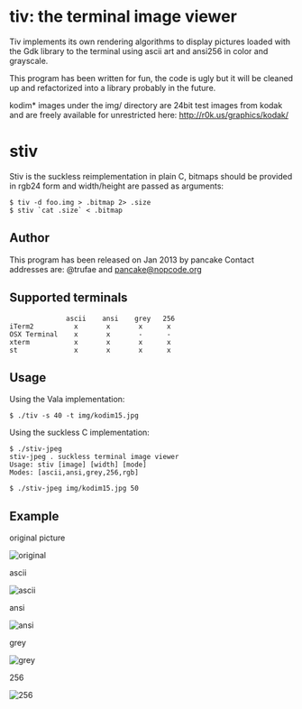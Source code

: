 tiv: the terminal image viewer
==============================

Tiv implements its own rendering algorithms to display pictures loaded with the
Gdk library to the terminal using ascii art and ansi256 in color and grayscale.

This program has been written for fun, the code is ugly but it will be cleaned
up and refactorized into a library probably in the future.

kodim* images under the img/ directory are 24bit test images from kodak and are
freely available for unrestricted here: http://r0k.us/graphics/kodak/

stiv
====

Stiv is the suckless reimplementation in plain C, bitmaps should be provided in
rgb24 form and width/height are passed as arguments:

```
$ tiv -d foo.img > .bitmap 2> .size
$ stiv `cat .size` < .bitmap
```

Author
------

This program has been released on Jan 2013 by pancake
Contact addresses are: @trufae and pancake@nopcode.org

Supported terminals
-------------------
```
              ascii    ansi    grey   256
iTerm2          x       x       x      x
OSX Terminal    x       x       -      -
xterm           x       x       x      x
st              x       x       x      x

```

Usage
-----
Using the Vala implementation:
```
$ ./tiv -s 40 -t img/kodim15.jpg
```

Using the suckless C implementation:
```
$ ./stiv-jpeg
stiv-jpeg . suckless terminal image viewer
Usage: stiv [image] [width] [mode]
Modes: [ascii,ansi,grey,256,rgb]

$ ./stiv-jpeg img/kodim15.jpg 50
```

Example
-------

original picture

![original](https://github.com/radare/tiv/blob/master/img/kodim23.jpg?raw=true)

ascii

![ascii](https://github.com/radare/tiv/blob/master/test/img/ascii.png?raw=true)

ansi

![ansi](https://github.com/radare/tiv/blob/master/test/img/ansi.png?raw=true)

grey

![grey](https://github.com/radare/tiv/blob/master/test/img/grey.png?raw=true)

256

![256](https://github.com/radare/tiv/blob/master/test/img/256.png?raw=true)
